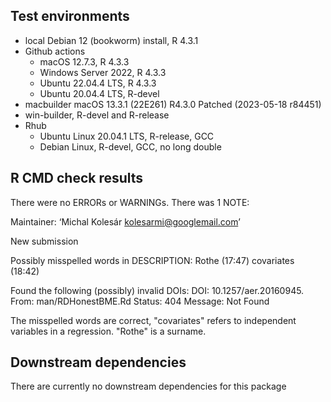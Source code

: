 ## Test environments
* local Debian 12 (bookworm) install, R 4.3.1
* Github actions
  - macOS 12.7.3, R 4.3.3
  - Windows Server 2022, R 4.3.3
  - Ubuntu 22.04.4 LTS, R 4.3.3
  - Ubuntu 20.04.4 LTS, R-devel
* macbuilder macOS 13.3.1 (22E261) R4.3.0 Patched (2023-05-18 r84451)
* win-builder, R-devel and R-release
* Rhub
  - Ubuntu Linux 20.04.1 LTS, R-release, GCC
  - Debian Linux, R-devel, GCC, no long double

## R CMD check results
There were no ERRORs or WARNINGs.
There was 1 NOTE:

Maintainer: ‘Michal Kolesár <kolesarmi@googlemail.com>’

New submission

Possibly misspelled words in DESCRIPTION:
  Rothe (17:47)
  covariates (18:42)

Found the following (possibly) invalid DOIs:
  DOI: 10.1257/aer.20160945.
    From: man/RDHonestBME.Rd
    Status: 404
    Message: Not Found

The misspelled words are correct, "covariates" refers to independent variables
in a regression. "Rothe" is a surname.

## Downstream dependencies
There are currently no downstream dependencies for this package
